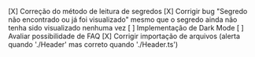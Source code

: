 [X] Correção do  método de leitura de segredos
[X] Corrigir bug "Segredo não encontrado ou já foi visualizado" mesmo que o segredo ainda não tenha sido visualizado nenhuma vez
[ ] Implementação de Dark Mode
[ ] Avaliar possibilidade de FAQ
[X] Corrigir importação de arquivos (alerta quando './Header' mas correto quando './Header.ts')